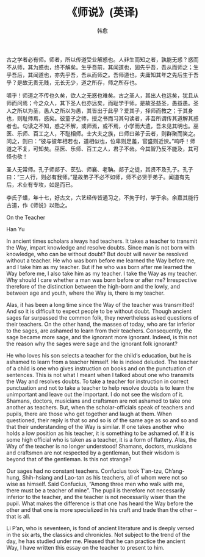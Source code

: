 ﻿---
layout: post
title: 《师说》(英译)
author: 韩愈
tags: [英语, 散文]
category:
- 其它
comments: true
excerpt: 古之学者必有师。师者，所以传道受业解惑也。人非生而知之者，孰能无惑？惑而不从师，其为惑也，终不解矣。生乎吾前，其闻道也，固先乎吾，吾从而师之；生乎吾后，其闻道也，亦先乎吾，吾从而师之。吾师道也，夫庸知其年之先后生于吾乎？是故无贵无贱 ...
---

古之学者必有师。师者，所以传道受业解惑也。人非生而知之者，孰能无惑？惑而不从师，其为惑也，终不解矣。生乎吾前，其闻道也，固先乎吾，吾从而师之；生乎吾后，其闻道也，亦先乎吾，吾从而师之。吾师道也，夫庸知其年之先后生于吾乎？是故无贵无贱，无长无少，道之所存，师之所存也。
  
<!--more-->
嗟乎！师道之不传也久矣，欲人之无惑也难矣。古之圣人，其出人也远矣，犹且从师而问焉；今之众人，其下圣人也亦远矣，而耻学于师。是故圣益圣，愚益愚。圣人之所以为圣，愚人之所以为愚，其皆出于此乎？爱其子，择师而教之；于其身也，则耻师焉，惑矣。彼童子之师，授之书而习其句读者，非吾所谓传其道解其惑者也。句读之不知，惑之不解，或师焉，或不焉，小学而大遗，吾未见其明也。巫医、乐师、百工之人，不耻相师。士大夫之族，曰师曰弟子云者，则群聚而笑之。问之，则曰：“彼与彼年相若也，道相似也，位卑则足羞，官盛则近谀。”呜呼！师道之不复，可知矣。巫医、乐师、百工之人，君子不齿。今其智乃反不能及，其可怪也欤！

圣人无常师。孔子师郯子、苌弘、师襄、老聃。郯子之徒，其贤不及孔子。孔子曰：“三人行，则必有我师。”是故弟子不必不如师，师不必贤于弟子。闻道有先后，术业有专攻，如是而已。

李氏子蟠，年十七，好古文，六艺经传皆通习之，不拘于时，学于余。余嘉其能行古道，作《师说》以贻之。

 
On the Teacher
 
Han Yu
 
In ancient times scholars always had teachers. It takes a teacher to transmit the Way, impart knowledge and resolve doubts. Since man is not born with knowledge, who can be without doubt? But doubt will never be resolved without a teacher. He who was born before me learned the Way before me, and I take him as my teacher. But if he who was born after me learned the Way before me, I also take him as my teacher. I take the Way as my teacher. Why should I care whether a man was born before or after me? Irrespective therefore of the distinction between the high-born and the lowly, and between age and youth, where the Way is, there is my teacher.

Alas, it has been a long time since the Way of the teacher was transmitted! And so it is difficult to expect people to be without doubt. Though ancient sages far surpassed the common folk, they nevertheless asked questions of their teachers. On the other hand, the masses of today, who are far inferior to the sages, are ashamed to learn from their teachers. Consequently, the sage became more sage, and the ignorant more ignorant. Indeed, is this not the reason why the sages were sage and the ignorant folk ignorant?

He who loves his son selects a teacher for the child‘s education, but he is ashamed to learn from a teacher himself. He is indeed deluded. The teacher of a child is one who gives instruction on books and on the punctuation of sentences. This is not what I meant when I talked about one who transmits the Way and resolves doubts. To take a teacher for instruction in correct punctuation and not to take a teacher to help resolve doubts is to learn the unimportant and leave out the important. I do not see the wisdom of it. Shamans, doctors, musicians and craftsmen are not ashamed to take one another as teachers. But, when the scholar-officials speak of teachers and pupils, there are those who get together and laugh at them. When questioned, their reply is that so and so is of the same age as so and so and that their understanding of the Way is similar. If one takes another who holds a low position as his teacher, it is something to be ashamed of. If it is some high official who is taken as a teacher, it is a form of flattery. Alas, the Way of the teacher is no longer understood! Shamans, doctors, musicians and craftsmen are not respected by a gentleman, but their wisdom is beyond that of the gentleman. Is this not strange?

Our sages had no constant teachers. Confucius took T’an-tzu, Ch’ang-hung, Shih-hsiang and Lao-tan as his teachers, all of whom were not so wise as himself. Said Confucius, “Among three men who walk with me, there must be a teacher of mine”. The pupil is therefore not necessarily inferior to the teacher, and the teacher is not necessarily wiser than the pupil. What makes the difference is that one has heard the Way before the other and that one is more specialized in his craft and trade than the other – that is all.

Li P’an, who is seventeen, is fond of ancient literature and is deeply versed in the six arts, the classics and chronicles. Not subject to the trend of the day, he has studied under me. Pleased that he can practice the ancient Way, I have written this essay on the teacher to present to him.


